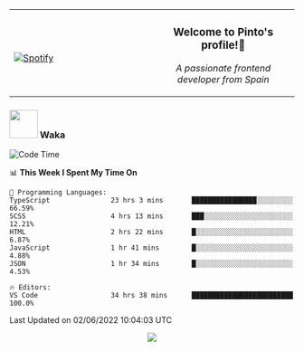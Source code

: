 <table width="100%" align="center"> 
  <tr>
  <td width="50%">
      
&nbsp; <br> [![Spotify](https://novatorem-zeta-rust.vercel.app/api/spotify)](https://open.spotify.com/user/novatorem-zeta-rust)

  </td>
  <td width="50%">
    <h3 align="center">Welcome to Pinto's profile!👋</h3>
    <p align="center"><em>A passionate frontend developer from Spain</em></p>
  </td>
  </table>

### <img src="https://media.giphy.com/media/VgCDAzcKvsR6OM0uWg/giphy.gif" width="50"> Waka

  <!--START_SECTION:waka-->
![Code Time](http://img.shields.io/badge/Code%20Time-475%20hrs%2013%20mins-blue)

📊 **This Week I Spent My Time On** 

```text
💬 Programming Languages: 
TypeScript               23 hrs 3 mins       ████████████████░░░░░░░░░   66.59% 
SCSS                     4 hrs 13 mins       ███░░░░░░░░░░░░░░░░░░░░░░   12.21% 
HTML                     2 hrs 22 mins       █░░░░░░░░░░░░░░░░░░░░░░░░   6.87% 
JavaScript               1 hr 41 mins        █░░░░░░░░░░░░░░░░░░░░░░░░   4.88% 
JSON                     1 hr 34 mins        █░░░░░░░░░░░░░░░░░░░░░░░░   4.53%

🔥 Editors: 
VS Code                  34 hrs 38 mins      █████████████████████████   100.0%

```


 Last Updated on 02/06/2022 10:04:03 UTC
<!--END_SECTION:waka-->

<div align="center">
<img src="https://github-readme-stats-gilt-tau.vercel.app/api/top-langs/?username=pinto-hub&layout=compact&theme=dracula" />
</div>
